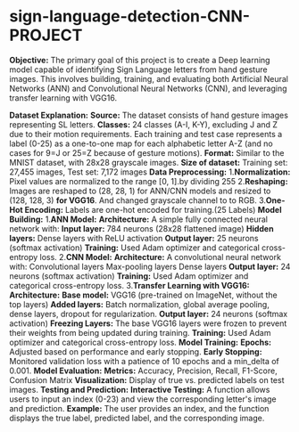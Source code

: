 # sign-language-detection-CNN-PROJECT

**Objective:**
        The primary goal of this project is to create a Deep learning model capable of identifying Sign Language letters from hand gesture images. This involves 
        building, training, and evaluating both Artificial Neural Networks (ANN) and Convolutional Neural Networks (CNN), and leveraging transfer learning with VGG16.

**Dataset Explanation:**
   **Source:** The dataset consists of hand gesture images representing SL letters.
   **Classes:** 24 classes (A-I, K-Y), excluding J and Z due to their motion requirements.
             Each training and test case represents a label (0-25) as a one-to-one map for each alphabetic letter A-Z (and no cases for 9=J or 25=Z because of gesture motions).
   **Format:** Similar to the MNIST dataset, with 28x28 grayscale images.
   **Size of dataset:** Training set: 27,455 images,
                     Test set: 7,172 images
**Data Preprocessing:**
       1.**Normalization:** Pixel values are normalized to the range [0, 1].by dividing 255
       2.**Reshaping:** Images are reshaped to (28, 28, 1) for ANN/CNN models and resized to (128, 128, 3) **for VGG16**. And changed grayscale channel to to RGB.
       3.**One-Hot Encoding:** Labels are one-hot encoded for training.(25 Labels)
**Model Building:**
  1.**ANN Model:**
       **Architecture:** A simple fully connected neural network with:
       **Input layer:** 784 neurons (28x28 flattened image)
       **Hidden layers:** Dense layers with ReLU activation
       **Output layer:** 25 neurons (softmax activation)
       **Training:** Used Adam optimizer and categorical cross-entropy loss.
  2.**CNN Model:**
       **Architecture:** A convolutional neural network with:
                          Convolutional layers
                          Max-pooling layers
                          Dense layers
       **Output layer:** 24 neurons (softmax activation)
       **Training:** Used Adam optimizer and categorical cross-entropy loss.
   3.**Transfer Learning with VGG16:**
         **Architecture:**
         **Base model:** VGG16 (pre-trained on ImageNet, without the top layers)
         **Added layers:** Batch normalization, global average pooling, dense layers, dropout for regularization.
         **Output layer:** 24 neurons (softmax activation)
         **Freezing Layers:** The base VGG16 layers were frozen to prevent their weights from being updated during training.
         **Training:** Used Adam optimizer and categorical cross-entropy loss.
         **Model Training:**
             **Epochs:** Adjusted based on performance and early stopping.
             **Early Stopping:** Monitored validation loss with a patience of 10 epochs and a min_delta of 0.001.
         **Model Evaluation:**
            **Metrics:** Accuracy, Precision, Recall, F1-Score, Confusion Matrix
            **Visualization:** Display of true vs. predicted labels on test images.
**Testing and Prediction:**
       **Interactive Testing:** A function allows users to input an index (0-23) and view the corresponding letter's image and prediction.
       **Example:** The user provides an index, and the function displays the true label, predicted label, and the corresponding image.
